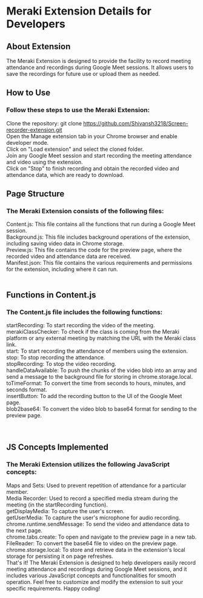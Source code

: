 # Meraki Extension Details for Developers
## About Extension
The Meraki Extension is designed to provide the facility to record meeting attendance and recordings during Google Meet sessions. It allows users to save the recordings for future use or upload them as needed.

## How to Use
### Follow these steps to use the Meraki Extension:

Clone the repository: git clone https://github.com/Shivansh3218/Screen-recorder-extension.git <br/>
Open the Manage extension tab in your Chrome browser and enable developer mode.<br/>
Click on "Load extension" and select the cloned folder.<br/>
Join any Google Meet session and start recording the meeting attendance and video using the extension.<br/>
Click on "Stop" to finish recording and obtain the recorded video and attendance data, which are ready to download.
## Page Structure
### The Meraki Extension consists of the following files:

Content.js: This file contains all the functions that run during a Google Meet session.<br/>
Background.js: This file includes background operations of the extension, including saving video data in Chrome storage.<br/>
Preview.js: This file contains the code for the preview page, where the recorded video and attendance data are received.<br/>
Manifest.json: This file contains the various requirements and permissions for the extension, including where it can run.<br/><br/>
## Functions in Content.js
### The Content.js file includes the following functions:

startRecording: To start recording the video of the meeting.<br/>
merakiClassChecker: To check if the class is coming from the Meraki platform or any external meeting by matching the URL with the Meraki class link.<br/>
start: To start recording the attendance of members using the extension.<br/>
stop: To stop recording the attendance.<br/>
stopRecording: To stop the video recording.<br/>
handleDataAvailable: To push the chunks of the video blob into an array and send a message to the background file for storing in chrome.storage.local.<br/>
toTimeFormat: To convert the time from seconds to hours, minutes, and seconds format.<br/>
insertButton: To add the recording button to the UI of the Google Meet page.<br/>
blob2base64: To convert the video blob to base64 format for sending to the preview page.<br/><br/><br/>
## JS Concepts Implemented
### The Meraki Extension utilizes the following JavaScript concepts:

Maps and Sets: Used to prevent repetition of attendance for a particular member.<br/>
Media Recorder: Used to record a specified media stream during the meeting (in the startRecording function).<br/>
getDisplayMedia: To capture the user's screen.<br/>
getUserMedia: To capture the user's microphone for audio recording.<br/>
chrome.runtime.sendMessage: To send the video and attendance data to the next page.<br/>
chrome.tabs.create: To open and navigate to the preview page in a new tab.<br/>
FileReader: To convert the base64 file to video on the preview page.<br/>
chrome.storage.local: To store and retrieve data in the extension's local storage for persisting it on page refreshes.<br/>
That's it! The Meraki Extension is designed to help developers easily record meeting attendance and recordings during Google Meet sessions, and it includes various JavaScript concepts and functionalities for smooth operation. Feel free to customize and modify the extension to suit your specific requirements. Happy coding!
